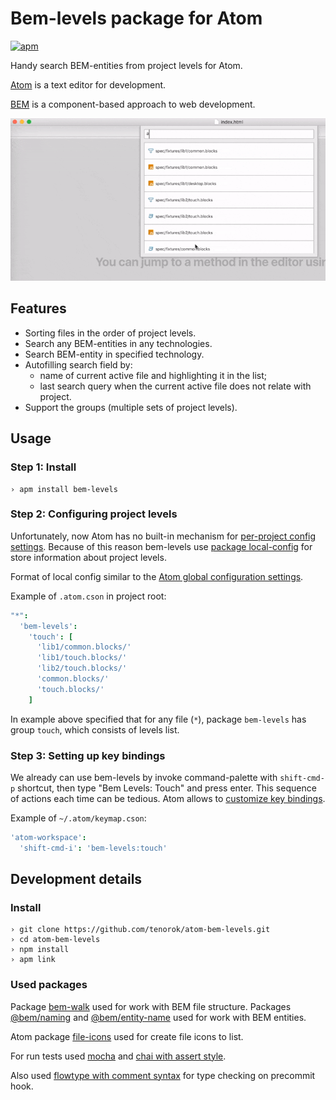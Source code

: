 # Bem-levels package for Atom

[![apm](https://img.shields.io/apm/v/bem-levels.svg?style=flat-square)](https://atom.io/packages/bem-levels)

Handy search BEM-entities from project levels for Atom.

[Atom](https://atom.io/) is a text editor for development.

[BEM](https://en.bem.info) is a component-based approach to web development.

![Bem-levels in action](https://github.com/tenorok/atom-bem-levels/raw/master/preview.gif)

## Features

* Sorting files in the order of project levels.
* Search any BEM-entities in any technologies.
* Search BEM-entity in specified technology.
* Autofilling search field by:
  * name of current active file and highlighting it in the list;
  * last search query when the current active file does not relate with project.
* Support the groups (multiple sets of project levels).

## Usage

### Step 1: Install

```
› apm install bem-levels
```

### Step 2: Configuring project levels

Unfortunately, now Atom has no built-in mechanism for [per-project config settings](https://github.com/atom/atom/issues/5168). Because of this reason bem-levels use [package local-config](https://atom.io/packages/local-config) for store information about project levels.

Format of local config similar to the [Atom global configuration settings](http://flight-manual.atom.io/using-atom/sections/basic-customization/#global-configuration-settings).

Example of `.atom.cson` in project root:

```cson
"*":
  'bem-levels':
    'touch': [
      'lib1/common.blocks/'
      'lib1/touch.blocks/'
      'lib2/touch.blocks/'
      'common.blocks/'
      'touch.blocks/'
    ]
```

In example above specified that for any file (`*`), package `bem-levels` has group `touch`, which consists of levels list.

### Step 3: Setting up key bindings

We already can use bem-levels by invoke command-palette with `shift-cmd-p` shortcut, then type "Bem Levels: Touch" and press enter. This sequence of actions each time can be tedious. Atom allows to [customize key bindings](http://flight-manual.atom.io/using-atom/sections/basic-customization/#customizing-keybindings).

Example of `~/.atom/keymap.cson`:
```cson
'atom-workspace':
  'shift-cmd-i': 'bem-levels:touch'
```

## Development details

### Install

```
› git clone https://github.com/tenorok/atom-bem-levels.git
› cd atom-bem-levels
› npm install
› apm link
```

### Used packages

Package [bem-walk](https://github.com/bem-sdk/bem-walk) used for work with BEM file structure. Packages [@bem/naming](https://github.com/bem-sdk/bem-naming) and [@bem/entity-name](https://github.com/bem-sdk/bem-entity-name) used for work with BEM entities.

Atom package [file-icons](https://atom.io/packages/file-icons) used for create file icons to list.

For run tests used [mocha](https://mochajs.org) and [chai with assert style](http://chaijs.com/api/assert/).

Also used [flowtype with comment syntax](https://flowtype.org/blog/2015/02/20/Flow-Comments.html) for type checking on precommit hook.
